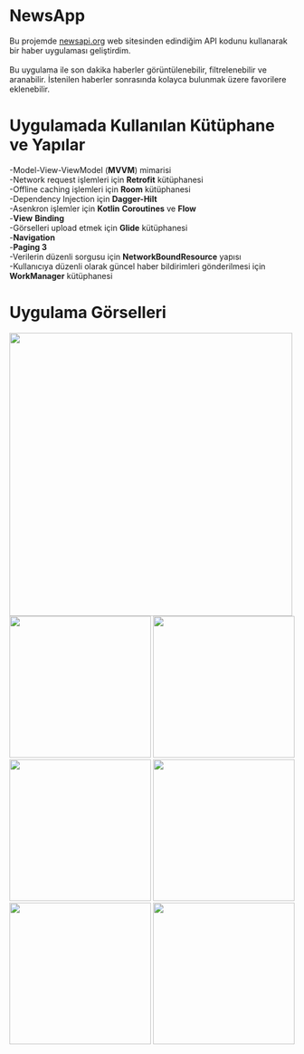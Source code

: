 # NewsApp

Bu projemde [newsapi.org](https://newsapi.org) web sitesinden edindiğim API kodunu kullanarak bir haber uygulaması geliştirdim. </br></br>
Bu uygulama ile son dakika haberler görüntülenebilir, filtrelenebilir ve aranabilir. İstenilen haberler sonrasında kolayca bulunmak üzere favorilere eklenebilir. 

# Uygulamada Kullanılan Kütüphane ve Yapılar

-Model-View-ViewModel (**MVVM**) mimarisi </br>
-Network request işlemleri için **Retrofit** kütüphanesi </br>
-Offline caching işlemleri için **Room** kütüphanesi </br>
-Dependency Injection için **Dagger-Hilt** </br>
-Asenkron işlemler için **Kotlin** **Coroutines** ve **Flow** </br>
-**View** **Binding** </br>
-Görselleri upload etmek için **Glide** kütüphanesi </br>
-**Navigation** </br>
-**Paging 3** </br>
-Verilerin düzenli sorgusu için **NetworkBoundResource** yapısı </br>
-Kullanıcıya düzenli olarak güncel haber bildirimleri gönderilmesi için **WorkManager** kütüphanesi

# Uygulama Görselleri

<img src="https://user-images.githubusercontent.com/68744101/124362331-df73f880-dc3c-11eb-9ba3-81e5a9683e66.png" width="500">
<img src="https://user-images.githubusercontent.com/68744101/124362354-fdd9f400-dc3c-11eb-947e-511eaefe62d1.png" width="250">
<img src="https://user-images.githubusercontent.com/68744101/124362363-08948900-dc3d-11eb-9985-91c51c9c8852.png" width="250">
<img src="https://user-images.githubusercontent.com/68744101/124362372-134f1e00-dc3d-11eb-9ad4-9ee6667615d5.png" width="250">
<img src="https://user-images.githubusercontent.com/68744101/124362374-13e7b480-dc3d-11eb-9d0c-685c927a1177.png" width="250">
<img src="https://user-images.githubusercontent.com/68744101/124362375-14804b00-dc3d-11eb-8e11-70241fd6f61c.png" width="250">
<img src="https://user-images.githubusercontent.com/68744101/124362395-2b26a200-dc3d-11eb-82a8-e81b09a84826.png" width="250">
